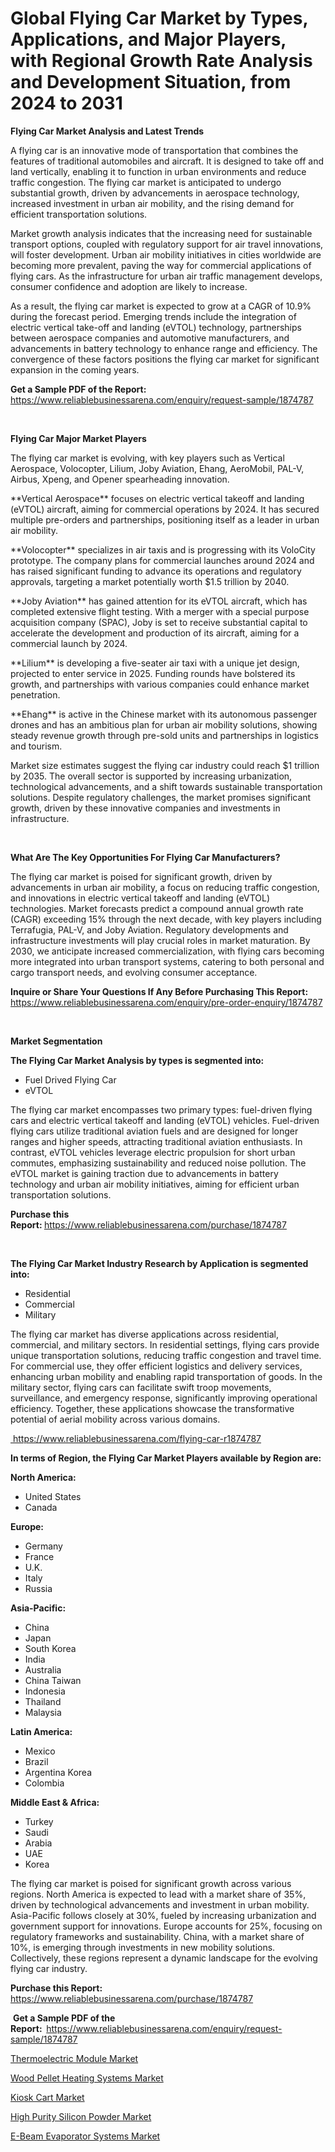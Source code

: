 <p><h1>Global Flying Car Market by Types, Applications, and Major Players, with Regional Growth Rate Analysis and Development Situation, from 2024 to 2031</h1></p><p><strong>Flying Car Market Analysis and Latest Trends</strong></p>
<p><p>A flying car is an innovative mode of transportation that combines the features of traditional automobiles and aircraft. It is designed to take off and land vertically, enabling it to function in urban environments and reduce traffic congestion. The flying car market is anticipated to undergo substantial growth, driven by advancements in aerospace technology, increased investment in urban air mobility, and the rising demand for efficient transportation solutions.</p><p>Market growth analysis indicates that the increasing need for sustainable transport options, coupled with regulatory support for air travel innovations, will foster development. Urban air mobility initiatives in cities worldwide are becoming more prevalent, paving the way for commercial applications of flying cars. As the infrastructure for urban air traffic management develops, consumer confidence and adoption are likely to increase.</p><p>As a result, the flying car market is expected to grow at a CAGR of 10.9% during the forecast period. Emerging trends include the integration of electric vertical take-off and landing (eVTOL) technology, partnerships between aerospace companies and automotive manufacturers, and advancements in battery technology to enhance range and efficiency. The convergence of these factors positions the flying car market for significant expansion in the coming years.</p></p>
<p><strong>Get a Sample PDF of the Report:&nbsp;</strong> <a href="https://www.reliablebusinessarena.com/enquiry/request-sample/1874787?utm_campaign=1726&utm_medium=2&utm_source=Github&utm_content=ia&utm_term=02112024&utm_id=flying-car">https://www.reliablebusinessarena.com/enquiry/request-sample/1874787</a></p>
<p>&nbsp;</p>
<p><strong>Flying Car Major Market Players</strong></p>
<p><p>The flying car market is evolving, with key players such as Vertical Aerospace, Volocopter, Lilium, Joby Aviation, Ehang, AeroMobil, PAL-V, Airbus, Xpeng, and Opener spearheading innovation. </p><p>**Vertical Aerospace** focuses on electric vertical takeoff and landing (eVTOL) aircraft, aiming for commercial operations by 2024. It has secured multiple pre-orders and partnerships, positioning itself as a leader in urban air mobility.</p><p>**Volocopter** specializes in air taxis and is progressing with its VoloCity prototype. The company plans for commercial launches around 2024 and has raised significant funding to advance its operations and regulatory approvals, targeting a market potentially worth $1.5 trillion by 2040.</p><p>**Joby Aviation** has gained attention for its eVTOL aircraft, which has completed extensive flight testing. With a merger with a special purpose acquisition company (SPAC), Joby is set to receive substantial capital to accelerate the development and production of its aircraft, aiming for a commercial launch by 2024.</p><p>**Lilium** is developing a five-seater air taxi with a unique jet design, projected to enter service in 2025. Funding rounds have bolstered its growth, and partnerships with various companies could enhance market penetration.</p><p>**Ehang** is active in the Chinese market with its autonomous passenger drones and has an ambitious plan for urban air mobility solutions, showing steady revenue growth through pre-sold units and partnerships in logistics and tourism.</p><p>Market size estimates suggest the flying car industry could reach $1 trillion by 2035. The overall sector is supported by increasing urbanization, technological advancements, and a shift towards sustainable transportation solutions. Despite regulatory challenges, the market promises significant growth, driven by these innovative companies and investments in infrastructure.</p></p>
<p>&nbsp;</p>
<p><strong>What Are The Key Opportunities For Flying Car Manufacturers?</strong></p>
<p><p>The flying car market is poised for significant growth, driven by advancements in urban air mobility, a focus on reducing traffic congestion, and innovations in electric vertical takeoff and landing (eVTOL) technologies. Market forecasts predict a compound annual growth rate (CAGR) exceeding 15% through the next decade, with key players including Terrafugia, PAL-V, and Joby Aviation. Regulatory developments and infrastructure investments will play crucial roles in market maturation. By 2030, we anticipate increased commercialization, with flying cars becoming more integrated into urban transport systems, catering to both personal and cargo transport needs, and evolving consumer acceptance.</p></p>
<p><strong>Inquire or Share Your Questions If Any Before Purchasing This Report:</strong> <a href="https://www.reliablebusinessarena.com/enquiry/pre-order-enquiry/1874787?utm_campaign=1726&utm_medium=2&utm_source=Github&utm_content=ia&utm_term=02112024&utm_id=flying-car">https://www.reliablebusinessarena.com/enquiry/pre-order-enquiry/1874787</a></p>
<p>&nbsp;</p>
<p><strong>Market Segmentation</strong></p>
<p><strong>The Flying Car Market Analysis by types is segmented into:</strong></p>
<p><ul><li>Fuel Drived Flying Car</li><li>eVTOL</li></ul></p>
<p><p>The flying car market encompasses two primary types: fuel-driven flying cars and electric vertical takeoff and landing (eVTOL) vehicles. Fuel-driven flying cars utilize traditional aviation fuels and are designed for longer ranges and higher speeds, attracting traditional aviation enthusiasts. In contrast, eVTOL vehicles leverage electric propulsion for short urban commutes, emphasizing sustainability and reduced noise pollution. The eVTOL market is gaining traction due to advancements in battery technology and urban air mobility initiatives, aiming for efficient urban transportation solutions.</p></p>
<p><strong>Purchase this Report:&nbsp;</strong><a href="https://www.reliablebusinessarena.com/purchase/1874787?utm_campaign=1726&utm_medium=2&utm_source=Github&utm_content=ia&utm_term=02112024&utm_id=flying-car">https://www.reliablebusinessarena.com/purchase/1874787</a></p>
<p>&nbsp;</p>
<p><strong>The Flying Car Market Industry Research by Application is segmented into:</strong></p>
<p><ul><li>Residential</li><li>Commercial</li><li>Military</li></ul></p>
<p><p>The flying car market has diverse applications across residential, commercial, and military sectors. In residential settings, flying cars provide unique transportation solutions, reducing traffic congestion and travel time. For commercial use, they offer efficient logistics and delivery services, enhancing urban mobility and enabling rapid transportation of goods. In the military sector, flying cars can facilitate swift troop movements, surveillance, and emergency response, significantly improving operational efficiency. Together, these applications showcase the transformative potential of aerial mobility across various domains.</p></p>
<p><a href="https://www.reliablebusinessarena.com/flying-car-r1874787?utm_campaign=1726&utm_medium=2&utm_source=Github&utm_content=ia&utm_term=02112024&utm_id=flying-car">&nbsp;https://www.reliablebusinessarena.com/flying-car-r1874787</a></p>
<p><strong>In terms of Region, the Flying Car Market Players available by Region are:</strong></p>
<p>
    <p> <strong> North America: </strong>
        <ul>
            <li>United States</li>
            <li>Canada</li>
        </ul>
        </p> 
    <p> <strong> Europe: </strong>
        <ul>
            <li>Germany</li>
            <li>France</li>
            <li>U.K.</li>
            <li>Italy</li>
            <li>Russia</li>
        </ul>
        </p> 
    <p> <strong> Asia-Pacific: </strong>
        <ul>
            <li>China</li>
            <li>Japan</li>
            <li>South Korea</li>
            <li>India</li>
            <li>Australia</li>
            <li>China Taiwan</li>
            <li>Indonesia</li>
            <li>Thailand</li>
            <li>Malaysia</li>
        </ul>
        </p> 
    <p> <strong> Latin America: </strong>
        <ul>
            <li>Mexico</li>
            <li>Brazil</li>
            <li>Argentina Korea</li>
            <li>Colombia</li>
        </ul>
        </p> 
    <p> <strong> Middle East & Africa: </strong>
        <ul>
            <li>Turkey</li>
            <li>Saudi</li>
            <li>Arabia</li>
            <li>UAE</li>
            <li>Korea</li>
        </ul>
    </p>
    </p>
<p><p>The flying car market is poised for significant growth across various regions. North America is expected to lead with a market share of 35%, driven by technological advancements and investment in urban mobility. Asia-Pacific follows closely at 30%, fueled by increasing urbanization and government support for innovations. Europe accounts for 25%, focusing on regulatory frameworks and sustainability. China, with a market share of 10%, is emerging through investments in new mobility solutions. Collectively, these regions represent a dynamic landscape for the evolving flying car industry.</p></p>
<p><strong>Purchase this Report: </strong><a href="https://www.reliablebusinessarena.com/purchase/1874787?utm_campaign=1726&utm_medium=2&utm_source=Github&utm_content=ia&utm_term=02112024&utm_id=flying-car">https://www.reliablebusinessarena.com/purchase/1874787</a></p>
<p>&nbsp;<strong>Get a Sample PDF of the Report:&nbsp;&nbsp;</strong><a href="https://www.reliablebusinessarena.com/enquiry/request-sample/1874787?utm_campaign=1726&utm_medium=2&utm_source=Github&utm_content=ia&utm_term=02112024&utm_id=flying-car">https://www.reliablebusinessarena.com/enquiry/request-sample/1874787</a></p>
<p><strong></strong></p>
<p><p><a href="https://www.linkedin.com/pulse/global-thermoelectric-module-market-opportunities-forecast-evhqf?utm_campaign=1726&utm_medium=2&utm_source=Github&utm_content=ia&utm_term=02112024&utm_id=flying-car">Thermoelectric Module Market</a></p><p><a href="https://www.linkedin.com/pulse/comprehensive-wood-pellet-heating-systems-market-report-segmentation-dnvhf?utm_campaign=1726&utm_medium=2&utm_source=Github&utm_content=ia&utm_term=02112024&utm_id=flying-car">Wood Pellet Heating Systems Market</a></p><p><a href="https://github.com/ParvinKhatun77/Market-Research-Report-List-1/blob/main/kiosk-cart-market.md?utm_campaign=1726&utm_medium=2&utm_source=Github&utm_content=ia&utm_term=02112024&utm_id=flying-car">Kiosk Cart Market</a></p><p><a href="https://www.linkedin.com/pulse/global-high-purity-silicon-powder-market-size-trends-analysis-qs0if?utm_campaign=1726&utm_medium=2&utm_source=Github&utm_content=ia&utm_term=02112024&utm_id=flying-car">High Purity Silicon Powder Market</a></p><p><a href="https://www.linkedin.com/pulse/e-beam-evaporator-systems-market-shifts-strategic-analysis-ovhuf?utm_campaign=1726&utm_medium=2&utm_source=Github&utm_content=ia&utm_term=02112024&utm_id=flying-car">E-Beam Evaporator Systems Market</a></p></p>